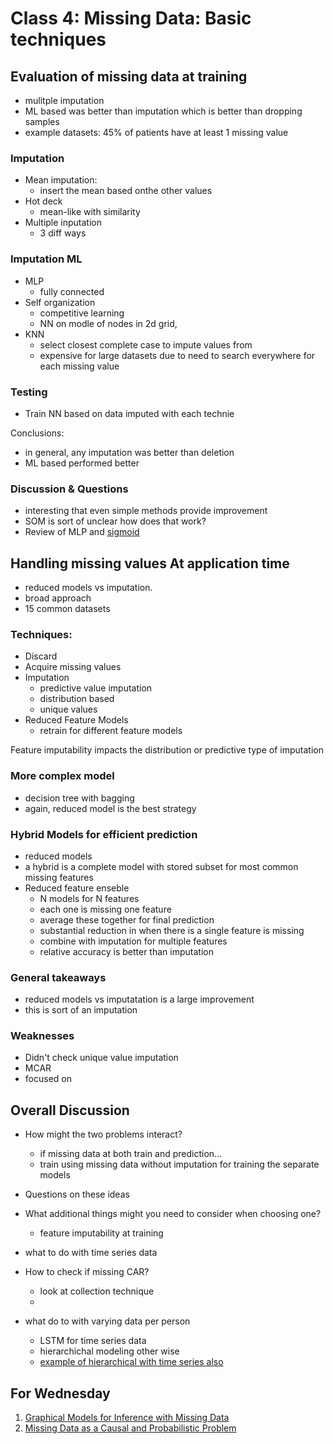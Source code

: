 # Class 4: Missing Data: Basic techniques


## Evaluation of missing data at training

- mulitple imputation
- ML based was better than imputation which is better than dropping samples
- example datasets: 45% of patients have at least 1 missing value

### Imputation

- Mean imputation:
  - insert the mean based onthe other values
- Hot deck
  - mean-like with similarity
- Multiple inputation
  - 3 diff ways


### Imputation ML

- MLP
  - fully connected
- Self organization
  - competitive learning
  - NN on modle of nodes in 2d grid,
- KNN
  - select closest complete case to impute values from
  - expensive for large datasets due to need to search everywhere for each missing value


### Testing

- Train NN based on data imputed with each technie

Conclusions:
- in general, any imputation was better than deletion
- ML based performed better


### Discussion  & Questions

- interesting that even simple methods provide improvement
- SOM is sort of unclear how does that work?
- Review of MLP  and [sigmoid](https://en.wikipedia.org/wiki/Sigmoid_function)

##  Handling missing values At application time

- reduced models vs imputation.
- broad approach
- 15 common datasets

### Techniques:
- Discard
- Acquire missing values
- Imputation
  - predictive value imputation
  - distribution based
  - unique values
- Reduced Feature Models
  - retrain for different feature models


Feature imputability impacts the distribution or predictive type of imputation

### More complex model

- decision tree with bagging
- again, reduced model is the best strategy


### Hybrid Models for efficient prediction

- reduced models
- a hybrid is a complete model with stored subset for most common missing features
- Reduced feature enseble
  - N models for N features
  - each one is missing one feature
  - average these together for final prediction
  - substantial reduction in when there is a single feature is missing
  - combine with  imputation for multiple features
  - relative accuracy is better than imputation

### General takeaways

- reduced models vs imputatation is  a large improvement
- this is sort of an imputation

### Weaknesses

- Didn't check unique value imputation
- MCAR
- focused on

## Overall Discussion

- How might the two problems interact?
  - if missing data at both train and prediction...
  - train using missing data without imputation for training the separate models

- Questions on these ideas

- What additional things might you need to consider when choosing one?
  - feature imputability at training

- what to do with time series data
- How to check if missing CAR?
  - look at collection technique
  -

- what do to with varying data per person
  - LSTM for time series data
  - hierarchichal modeling other wise
  - [example of hierarchical with time series also](https://citeseerx.ist.psu.edu/viewdoc/download?doi=10.1.1.232.390&rep=rep1&type=pdf)

## For Wednesday

1. [Graphical Models for Inference with Missing Data](https://proceedings.neurips.cc/paper/2013/file/0ff8033cf9437c213ee13937b1c4c455-Paper.pdf)
1. [Missing Data as a Causal and Probabilistic Problem](https://auai.org/uai2015/proceedings/papers/204.pdf)
